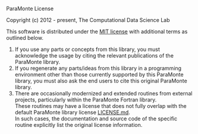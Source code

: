 ParaMonte License

Copyright (c) 2012 - present, The Computational Data Science Lab

This software is distributed under the [MIT license](LICENSE.MIT) with additional terms as outlined below.

1.  If you use any parts or concepts from this library, you must acknowledge 
    the usage by citing the relevant publications of the ParaMonte library.
2.  If you regenerate any parts/ideas from this library in a programming 
    environment other than those currently supported by this ParaMonte library, 
    you must also ask the end users to cite this original ParaMonte library.
3.  There are occasionally modernized and extended routines from external projects, particularly within the ParaMonte Fortran library.  
    These routines may have a license that does not fully overlap with the default ParaMonte library license [LICENSE.md](./LICENSE.md).  
    In such cases, the documentation and source code of the specific routine explicitly list the original license information.  

